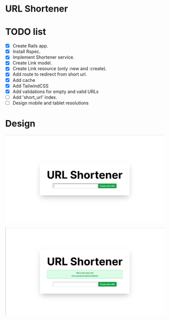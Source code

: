 # URL Shortener

# TODO list

- [X] Create Rails app.
- [X] Install Rspec.
- [X] Implement Shortener service.
- [X] Create Link model.
- [X] Create Link resource (only :new and :create).
- [X] Add route to redirect from short url.
- [X] Add cache
- [X] Add TailwindCSS
- [X] Add validations for empty and valid URLs
- [ ] Add 'short_url' index.
- [ ] Design mobile and tablet resolutions

# Design

![Main](./images/main.jpeg)

![Short](./images/short.png)
